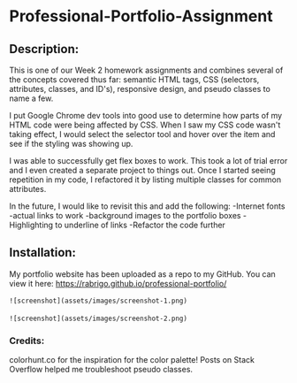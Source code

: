 # Professional-Portfolio-Assignment

## Description:

This is one of our Week 2 homework assignments and combines several of the concepts
covered thus far: semantic HTML tags, CSS (selectors, attributes, classes, and ID's), responsive design, and pseudo classes to name a few.

I put Google Chrome dev tools into good use to determine how parts of my HTML code
were being affected by CSS. When I saw my CSS code wasn't taking effect, I would select the selector tool and hover over the item and see if the styling was showing up.

I was able to successfully get flex boxes to work. This took a lot of trial error and I even created a separate project to things out. Once I started seeing repetition in my code, I refactored it by listing multiple classes for common attributes. 

In the future, I would like to revisit this and add the following:
-Internet fonts
-actual links to work
-background images to the portfolio boxes
-Highlighting to underline of links
-Refactor the code further

## Installation:

My portfolio website has been uploaded as a repo to my GitHub. 
You can view it here: https://rabrigo.github.io/professional-portfolio/

    ![screenshot](assets/images/screenshot-1.png)

    ![screenshot](assets/images/screenshot-2.png)


### Credits:

colorhunt.co for the inspiration for the color palette!
Posts on Stack Overflow helped me troubleshoot pseudo classes.
